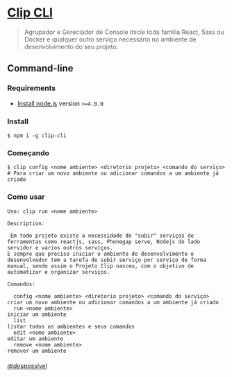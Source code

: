 # [Clip CLI](https://www.clipjs.com)
 
> Agrupador e Gereciador de Console 
> Inicie toda familia React, Sass ou Docker e qualquer outro serviço necessário no ambiente de desenvolvimento do seu projeto.

## Command-line

### Requirements

- [Install node.js](http://nodejs.org/) version `>=4.0.0`
 
### Install

    $ npm i -g clip-cli

### Começando

    $ clip config <nome ambiente> <diretorio projeto> <comando do serviço>    # Para criar um novo ambiente ou adicionar comandos a um ambiente já criado
 
### Como usar

    Uso: clip run <nome ambiente> 

    Description:

     Em todo projeto existe a necessidade de "subir" serviços de ferramentas como reactjs, sass, Phonegap serve, Nodejs do lado servidor e varios outros serviços.
    E sempre que preciso iniciar o ambiente de desenvolvimento o desenvolvedor tem a tarefa de subir serviço por serviço de forma manual, sendo assim o Projeto Clip nasceu, com o objetivo de automatizar e organizar serviços.

    Comandos:

      config <nome ambiente> <diretorio projeto> <comando do serviço>  criar um novo ambiente ou adicionar comandos a um ambiente já criado
      run <nome ambiente>                                              iniciar um ambiente
      list                                                             listar todos os ambientes e seus comandos
      edit <nome ambiente>                                             editar um ambiente
      remove <nome ambiente>                                           remover um ambiente
      
   
###### [@despossivel](https://instagram.com/despossivel) 